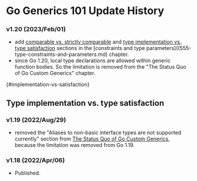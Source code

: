 
# Go Generics 101 Update History

### v1.20 (2023/Feb/01)

* add [comparable vs. strictly comparable](555-type-constraints-and-parameters.md#strictly-comparable) and
  [type implementation vs. type satisfaction](555-type-constraints-and-parameters.md#implementation-vs-satisfaction) sections in the
  [constraints and type parameters]((555-type-constraints-and-parameters.md) chapter.
* since Go 1.20, local type declarations are allowed within generic function bodies.
  So the limitation is removed from the "The Status Quo of Go Custom Generics" chapter.

{#implementation-vs-satisfaction}
## Type implementation vs. type satisfaction

### v1.19 (2022/Aug/29)

* removed the "Aliases to non-basic interface types are not supported currently" section from [The Status Quo of Go Custom Generics](https://go101.org/generics/888-the-status-quo-of-go-custom-generics.html), because the limitation was removed from Go 1.19.

### v1.18 (2022/Apr/06)

* Published.
